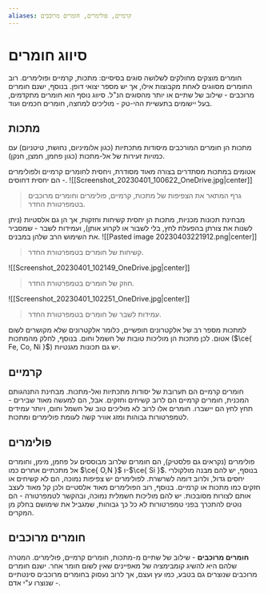 ```yaml
---
aliases: קרמיים, פולימרים, חומרים מרוכבים
---
```


# סיווג חומרים

חומרים מוצקים מחולקים לשלושה סוגים בסיסיים: מתכות, קרמיים ופולימרים. רוב החומרים מסווגים לאחת מקבוצות אילו, אך יש מספר יצואי דופן. בנוסף, ישנם חומרים מרוכבים - שילוב של שתיים או יותר מהסוגים הנ"ל.
סיווג נוסף הוא חומרים מתקדמים, בעל יישומים בתעשיית ההי-טק - מוליכים למחצה, חומרים חכמים ועוד.

## מתכות
מתכות הן חומרים המורכבים מיסודות מתכתיות (כגון אלומיניום, נחושת, טיטניום) עם כמויות זעירות של אל-מתכות (כגון פחמן, חמצן, חנקן).

אטומים במתכות מסתדרים בצורה מאוד מסודרת, ויחסית לחומרים קרמיים ולפולימרים - הם יחסית דחוסים.
![[Screenshot_20230401_100622_OneDrive.jpg|center]]
> גרף המתאר את הצפיפות של מתכות, קרמיים, פולימרים וחומרים מרוכבים בטמפרטורת החדר.

מבחינת תכונות מכניות, מתכות הן יחסית קשיחות וחזקות, אך הן גם אלסטיות (ניתן לשנות את צורתן בהפעלת לחץ, בלי לשבור או לקרוע אותן), ועמידות לשבר - שמסביר את השימוש הרב שלהן במבנים.
![[Pasted image 20230403221912.png|center]]
> קשיחות של חומרים בטמפרטורת החדר.


![[Screenshot_20230401_102149_OneDrive.jpg|center]]
> חוזק של חומרים בטמפרטורת החדר.

![[Screenshot_20230401_102251_OneDrive.jpg|center]]
> עמידות לשבר של חומרים בטמפרטורת החדר.

למתכות מספר רב של אלקטרונים חופשיים, כלומר אלקטרונים שלא מקושרים לשום אטום. לכן מתכות הן מוליכות טובות של חשמל וחום. בנוסף, לחלק מהמתכות ($\ce{ Fe, Co, Ni }$) יש גם תכונות מגנטיות.
## קרמיים
חומרים קרמיים הם תערובת של יסודות מתכתיות ואל-מתכות. מבחינת התנהגותם המכנית, חומרים קרמיים הם לרוב קשיחים וחזקים. אבל, הם למעשה מאוד שבירים - תחץ לחץ הם יישברו.
חומרים אלו לרוב לא מוליכים טוב של חשמל וחום, ויותר עמידים לטמפרטורות גבוהות ומזג אוויר קשה לעומת פולימרים ומתכות.

## פולימרים
פולימרים (נקראים גם פלסטיק), הם חומרים שלרוב מבוססים על פחמן, מימן, וחומרים אל מתכתיים אחרים כמו $\ce{ O,N }$ ו-$\ce{ Si }$. בנוסף, יש להם מבנה מולקולרי יחסים גדול, ולרוב דומה לשרשרת.
לפולימרים יש צפיפות נמוכה, הם לא קשיחים או חזקים כמו מתכות או קרמיים. בנוסף, רוב הפולימרים מאוד אלסטיים ולכן קל מאוד לעצב אותם לצורות מסובכות. יש להם מוליכות חשמלית נמוכה, ובהקשר לטמפרטורה - הם נוטים להתכרך בפני טמפרטורות לא כל כך גבוהות, שמגביל את שימושם בחלק מן המקרים.

## חומרים מרוכבים
**חומרים מרוכבים** - שילוב של שתיים מ-מתכות, חומרים קרמיים, פולימרים. המטרה שלהם היא להשיג קומבימציה של מאפיינים שאין לשום חומר אחר. ישנם חומרים מרוכבים שנוצרים גם בטבע, כמו עץ ועצם, אך לרוב נעסוק בחומרים מרוכבים סינטתיים - שנוצרו ע"י אדם.


